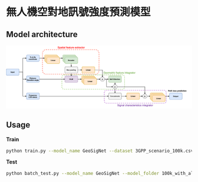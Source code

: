 無人機空對地訊號強度預測模型
===

## **Model architecture**
![alt text](model_architecture.png)


## Usage
**Train**
```bash
python train.py --model_name GeoSigNet --dataset 3GPP_scenario_100k.csv --tag 100k_with_all_sensor --batch_size 512 --add_columns Distance,Angle,LOS_Flag,GPS --warmup_factor 10 --warmup_epochs 10
```


**Test**
```bash 
python batch_test.py --model_name GeoSigNet --model_folder 100k_with_all_sensor_epoch100 --dataset 3GPP_scenario_100k.csv --tag 30m_with_all_sensor  --add_columns Distance,Angle,LOS_Flag,GPS
```

